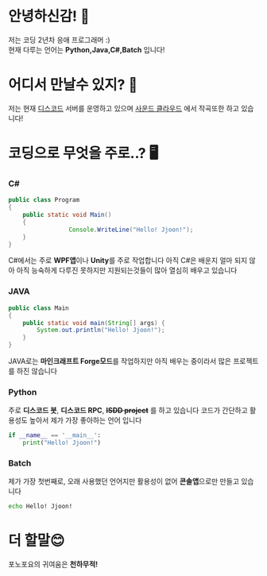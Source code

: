 
# 안녕하신감! 👋
저는 코딩 2년차 응애 프로그래머 :)  
현재 다루는 언어는 **Python,Java,C#,Batch** 입니다!

# 어디서 만날수 있지? 🤔
저는 현재 [디스코드](https://discord.gg/VVWM76ZMSH "아찌는 창작의 신이니라") 서버를 운영하고 있으며
[사운드 클라우드](https://soundcloud.com/jjoon-992795750 "쭌이Jjoon") 에서 작곡또한 하고 있습니다!

# 코딩으로 무엇을 주로..? 🖥️
### C#
```java
public class Program
{
	public static void Main()
	{
                 Console.WriteLine("Hello! Jjoon!");
	}
}
 ```
C#에서는 주로 **WPF앱**이나 **Unity**를 주로 작업합니다
아직 C#은 배운지 얼마 되지 않아 아직 능숙하게 다루진 못하지만
지원되는것들이 많아 열심히 배우고 있습니다
### JAVA
```java
public class Main
{
	public static void main(String[] args) {
		System.out.println("Hello! Jjoon!");
	}
}

 ```
JAVA로는 **마인크래프트 Forge모드**를 작업하지만 
아직 배우는 중이라서 많은 프로젝트를 하진 않습니다
### Python
주로 **디스코드 봇**, **디스코드 RPC**, **~~ISDD project~~** 를 하고 있습니다
코드가 간단하고 활용성도 높아서 제가 가장 좋아하는 언어 입니다
```python
if __name__ == '__main__':
	print("Hello! Jjoon!")

 ```
### Batch
제가 가장 첫번째로, 오래 사용했던 언어지만
활용성이 없어 **콘솔앱**으로만 만들고 있습니다
```bat
echo Hello! Jjoon!
 ```
# 더 할말😊

포노포요의 귀여움은 **천하무적!**
